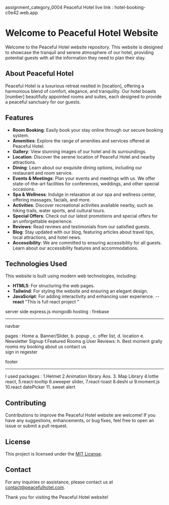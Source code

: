 
assignment_category_0004
Peaceful Hotel live link : hotel-booking-c0e42.web.app

# Welcome to Peaceful Hotel Website

Welcome to the Peaceful Hotel website repository. This website is designed to showcase the tranquil and serene atmosphere of our hotel, providing potential guests with all the information they need to plan their stay.

## About Peaceful Hotel

Peaceful Hotel is a luxurious retreat nestled in [location], offering a harmonious blend of comfort, elegance, and tranquility. Our hotel boasts [number] beautifully appointed rooms and suites, each designed to provide a peaceful sanctuary for our guests.


## Features

- **Room Booking**: Easily book your stay online through our secure booking system.
- **Amenities**: Explore the range of amenities and services offered at Peaceful Hotel.
- **Gallery**: View stunning images of our hotel and its surroundings.
- **Location**: Discover the serene location of Peaceful Hotel and nearby attractions.
- **Dining**: Learn about our exquisite dining options, including our restaurant and room service.
- **Events & Meetings**: Plan your events and meetings with us. We offer state-of-the-art facilities for conferences, weddings, and other special occasions.
- **Spa & Wellness**: Indulge in relaxation at our spa and wellness center, offering massages, facials, and more.
- **Activities**: Discover recreational activities available nearby, such as hiking trails, water sports, and cultural tours.
- **Special Offers**: Check out our latest promotions and special offers for an unforgettable experience.
- **Reviews**: Read reviews and testimonials from our satisfied guests.
- **Blog**: Stay updated with our blog, featuring articles about travel tips, local attractions, and hotel news.
- **Accessibility**: We are committed to ensuring accessibility for all guests. Learn about our accessibility features and accommodations.


## Technologies Used

This website is built using modern web technologies, including:

- **HTML5**: For structuring the web pages.
- **Tailwind**: For styling the website and ensuring an elegant design.
- **JavaScript**: For adding interactivity and enhancing user experience.
--**react** "This is full react project "

server side 
express.js
mongodb
hosting : firebase

*************************************
navbar

pages :
Home 
	a. Banner/Slider, 
	b. popup , 
	c. offer list, 
	d. location
	e. Newsletter Signup
	f.Featured Rooms
	g.User Reviews:
	h. Best moment grally
rooms
my booking
about us
contact us	
sign in
regester


footer
*************************************

I used packages :
1.Helmet
2.Animation library Aos.
3. Map Library 
4.lottie react,
5.react-tooltip
6.sweeper slider, 
7.react-toast 
8.deshi ui
9.moment.js
10.react datePicker
11. sweet alert




## Contributing

Contributions to improve the Peaceful Hotel website are welcome! If you have any suggestions, enhancements, or bug fixes, feel free to open an issue or submit a pull request.

## License

This project is licensed under the [MIT License](LICENSE).

## Contact

For any inquiries or assistance, please contact us at [contact@peacefulhotel.com](mailto:contact@peacefulhotel.com).

Thank you for visiting the Peaceful Hotel website!








